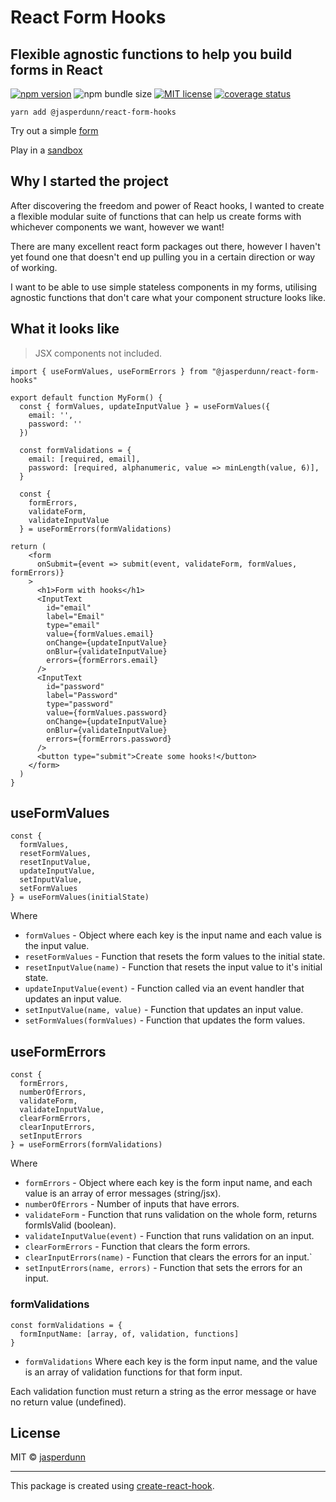 # React Form Hooks

## Flexible agnostic functions to help you build forms in React

[![npm version](https://img.shields.io/npm/v/@jasperdunn/react-form-hooks.svg?color=%232c8ebb&style=flat-square)](https://www.npmjs.com/package/@jasperdunn/react-form-hooks)
![npm bundle size](https://img.shields.io/bundlephobia/minzip/@jasperdunn/react-form-hooks.svg?color=rgb%28113%2C%20138%2C%20240%29&label=gzipped&style=flat-square)
[![MIT license](https://img.shields.io/npm/l/@jasperdunn/react-form-hooks.svg?color=%233DA639&style=flat-square)](http://opensource.org/licenses/MIT)
[![coverage status](https://img.shields.io/coveralls/github/jasperdunn/react-form-hooks.svg?style=flat-square)](https://coveralls.io/github/jasperdunn/react-form-hooks?branch=master)

`yarn add @jasperdunn/react-form-hooks`

Try out a simple [form](https://jasperdunn.github.io/react-form-hooks/)

Play in a [sandbox](https://codesandbox.io/s/937p7o6plp)

## Why I started the project

After discovering the freedom and power of React hooks,
I wanted to create a flexible modular suite of functions that can help us create forms
with whichever components we want, however we want!

There are many excellent react form packages out there, however I haven't yet found one that doesn't
end up pulling you in a certain direction or way of working.

I want to be able to use simple stateless components in my forms, utilising agnostic
functions that don't care what your component structure looks like.

## What it looks like

> JSX components not included.

```
import { useFormValues, useFormErrors } from "@jasperdunn/react-form-hooks"

export default function MyForm() {
  const { formValues, updateInputValue } = useFormValues({
    email: '',
    password: ''
  })

  const formValidations = {
    email: [required, email],
    password: [required, alphanumeric, value => minLength(value, 6)],
  }

  const {
    formErrors,
    validateForm,
    validateInputValue
  } = useFormErrors(formValidations)

return (
    <form
      onSubmit={event => submit(event, validateForm, formValues, formErrors)}
    >
      <h1>Form with hooks</h1>
      <InputText
        id="email"
        label="Email"
        type="email"
        value={formValues.email}
        onChange={updateInputValue}
        onBlur={validateInputValue}
        errors={formErrors.email}
      />
      <InputText
        id="password"
        label="Password"
        type="password"
        value={formValues.password}
        onChange={updateInputValue}
        onBlur={validateInputValue}
        errors={formErrors.password}
      />
      <button type="submit">Create some hooks!</button>
    </form>
  )
}
```

## useFormValues

```
const {
  formValues,
  resetFormValues,
  resetInputValue,
  updateInputValue,
  setInputValue,
  setFormValues
} = useFormValues(initialState)
```

Where

- `formValues` - Object where each key is the input name and each value is the input value.
- `resetFormValues` - Function that resets the form values to the initial state.
- `resetInputValue(name)` - Function that resets the input value to it's initial state.
- `updateInputValue(event)` - Function called via an event handler that updates an input value.
- `setInputValue(name, value)` - Function that updates an input value.
- `setFormValues(formValues)` - Function that updates the form values.

## useFormErrors

```
const {
  formErrors,
  numberOfErrors,
  validateForm,
  validateInputValue,
  clearFormErrors,
  clearInputErrors,
  setInputErrors
} = useFormErrors(formValidations)
```

Where

- `formErrors` - Object where each key is the form input name, and each value is an array of error messages (string/jsx).
- `numberOfErrors` - Number of inputs that have errors.
- `validateForm` - Function that runs validation on the whole form, returns formIsValid (boolean).
- `validateInputValue(event)` - Function that runs validation on an input.
- `clearFormErrors` - Function that clears the form errors.
- `clearInputErrors(name)` - Function that clears the errors for an input.`
- `setInputErrors(name, errors)` - Function that sets the errors for an input.

### formValidations

```
const formValidations = {
  formInputName: [array, of, validation, functions]
}
```

- `formValidations` Where each key is the form input name,
  and the value is an array of validation functions for that form input.

Each validation function must return a string as the error message or have no return value (undefined).

## License

MIT © [jasperdunn](https://github.com/jasperdunn)

---

This package is created using [create-react-hook](https://github.com/hermanya/create-react-hook).
